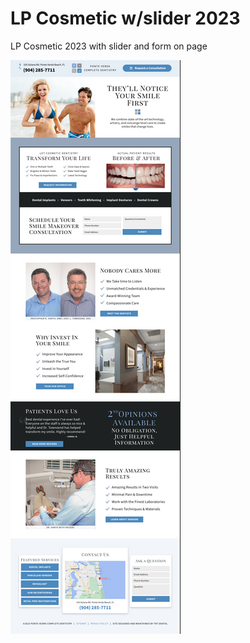 # LP Cosmetic w/slider 2023
 LP Cosmetic 2023 with slider and form on page

![screenshot_1](assets/images/preview.png)